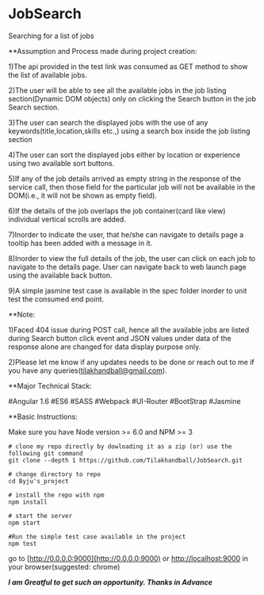 # JobSearch
Searching for a list of jobs

**Assumption and Process made during project creation:

1)The api provided in the test link was consumed as GET method to show the list of available jobs.

2)The user will be able to see all the available jobs in the job listing section(Dynamic DOM objects) only on clicking the Search button in the job Search section.

3)The user can search the displayed jobs with the use of any keywords(title,location,skills etc.,) using a search box inside the job listing section

4)The user can sort the displayed jobs either by location or experience using two available sort buttons.

5)If any of the job details arrived as empty string in the response of the service call, then those field for the particular job will not be available in the DOM(i.e., it will not be shown as empty field).

6)If the details of the job overlaps the job container(card like view) individual vertical scrolls are added.

7)Inorder to indicate the user, that he/she can navigate to details page a tooltip has been added with a message in it.

8)Inorder to view the full details of the job, the user can click on each job to navigate to the details page. User can navigate back to web launch page using the available back button.

9)A simple jasmine test case is available in the spec folder inorder to unit test the consumed end point.

**Note: 

1)Faced 404 issue during POST call, hence all the available jobs are listed during Search button click event and JSON values under data of the response alone are changed for data display purpose only.

2)Please let me know if any updates needs to be done or reach out to me if you have any queries(tilakhandball@gmail.com).

**Major Technical Stack:

#Angular 1.6
#ES6
#SASS
#Webpack
#UI-Router
#BootStrap
#Jasmine

**Basic Instructions:

Make sure you have Node version >= 6.0 and NPM >= 3

```
# clone my repo directly by dowloading it as a zip (or) use the following git command
git clone --depth 1 https://github.com/Tilakhandball/JobSearch.git

# change directory to repo
cd Byju's_project

# install the repo with npm
npm install

# start the server
npm start

#Run the simple test case available in the project
npm test
```

go to [http://0.0.0.0:9000](http://0.0.0.0:9000) or [http://localhost:9000](http://localhost:9000) in your browser(suggested: chrome)

***I am Greatful to get such an opportunity. Thanks in Advance***

